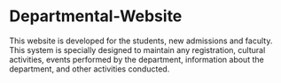 # Departmental-Website
This website is developed for the students, new admissions and faculty. This system is specially designed to maintain any registration, cultural activities, events performed by the department, information about the department, and other activities conducted.
